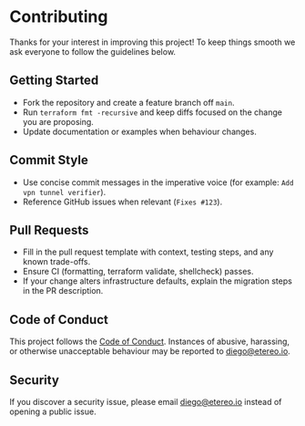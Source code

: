# Contributing

Thanks for your interest in improving this project! To keep things smooth we
ask everyone to follow the guidelines below.

## Getting Started
- Fork the repository and create a feature branch off `main`.
- Run `terraform fmt -recursive` and keep diffs focused on the change you are
  proposing.
- Update documentation or examples when behaviour changes.

## Commit Style
- Use concise commit messages in the imperative voice (for example: `Add vpn
  tunnel verifier`).
- Reference GitHub issues when relevant (`Fixes #123`).

## Pull Requests
- Fill in the pull request template with context, testing steps, and any known
  trade-offs.
- Ensure CI (formatting, terraform validate, shellcheck) passes.
- If your change alters infrastructure defaults, explain the migration steps in
  the PR description.

## Code of Conduct
This project follows the [Code of Conduct](CODE_OF_CONDUCT.md). Instances of
abusive, harassing, or otherwise unacceptable behaviour may be reported to
diego@etereo.io.

## Security
If you discover a security issue, please email diego@etereo.io instead of
opening a public issue.
